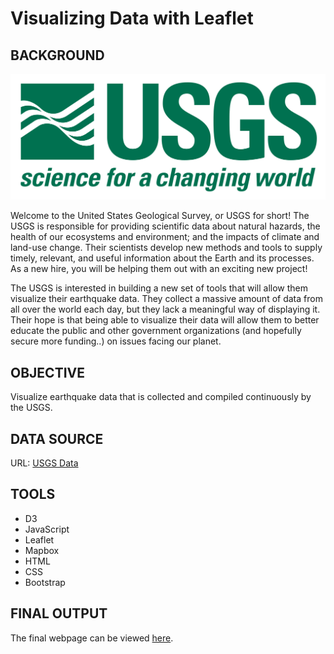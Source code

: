 # Visualizing Data with Leaflet

## BACKGROUND

![1-Logo](docs/Images/1-Logo.png)

Welcome to the United States Geological Survey, or USGS for short! The USGS is responsible for providing scientific data about natural hazards, the health of our ecosystems and environment; and the impacts of climate and land-use change. Their scientists develop new methods and tools to supply timely, relevant, and useful information about the Earth and its processes. As a new hire, you will be helping them out with an exciting new project!

The USGS is interested in building a new set of tools that will allow them visualize their earthquake data. They collect a massive amount of data from all over the world each day, but they lack a meaningful way of displaying it. Their hope is that being able to visualize their data will allow them to better educate the public and other government organizations (and hopefully secure more funding..) on issues facing our planet.

## OBJECTIVE

Visualize earthquake data that is collected and compiled continuously by the USGS.

## DATA SOURCE

URL: [USGS Data](https://earthquake.usgs.gov/earthquakes/feed/v1.0/summary/all_month.geojson)

## TOOLS

- D3
- JavaScript
- Leaflet
- Mapbox
- HTML
- CSS
- Bootstrap

## FINAL OUTPUT

The final webpage can be viewed [here](https://maylacdao.github.io/leaflet-challenge/).
